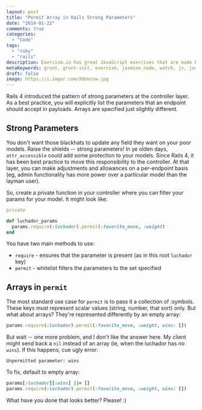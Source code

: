 ```yaml
---
layout: post
title: "Permit Array in Rails Strong Parameters"
date: "2014-01-22"
comments: true
categories:
  - "Code"
tags:
  - "ruby"
  - "rails"
description: Exercism.io has great JavaScript exercises that are made better by a better test runner.  Use grunt-init to set up.
metaKeywords: grunt, grunt-init, exercism, jasmine_node, watch, js, javascript
draft: false
image: https://i.imgur.com/XOUecnw.jpg
---
```


Rails 4 introduced the pattern of strong parameters at the controller layer.  As a best practice, you will explicitly list the parameters that an endpoint should accept in payloads.  Arrays are specified just slightly different.

<!--more-->

## Strong Parameters

You don't want those blackhats to update any field they want on your poor models.  Raise the shields -- strong parameters!  In ye olden days, `attr_accessible` could add some protection to your models.  Since Rails 4, it has been best practice to move this responsibility to the controller.  At that layer, you can make adjustments and allowances on a per-endpoint basis (eg, admin functionality has more power over a particular model than the layman user).

So, create a private function in your controller where you can filter your params for your model.  It might look like:

```ruby
private

def luchador_params
  params.require(:luchador).permit(:favorite_move, :weight)
end
```

You have two main methods to use:

- `require` - ensures that the parameter is present (as in this root `luchador` key)
- `permit` - whitelist filters the parameters to the set specified

## Arrays in `permit`

The most standard use case for `permit` is to pass it a collection of :symbols.  These keys must represent scalar values (string, number, that sort) only.  But what about arrays?  They're represented differently by an empty array:

```ruby
params.require(:luchador).permit(:favorite_move, :weight, wins: [])
```

But wait -- one more problem, and I don't like the answer here.  My client might send back a `nil` instead of an array (ie, when the luchador has no `wins`).  If this happens, cue ugly error:

```text
Unpermitted parameter: wins
```

To fix, default to empty array:

```ruby
params[:luchador][:wins] ||= []
params.require(:luchador).permit(:favorite_move, :weight, wins: [])
```

What have you done that looks better?  Please! :)
